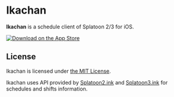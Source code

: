 #  Ikachan

**Ikachan** is a schedule client of Splatoon 2/3 for iOS.

[<img src="https://tools.applemediaservices.com/api/badges/download-on-the-app-store/black/en-us?size=250x83&amp;releaseDate=1639612800?h=343f8bc5c66e739c3d85b2f75bd5ab72" alt="Download on the App Store">](https://apps.apple.com/us/app/ikachan/id1550410600)

## License

Ikachan is licensed under [the MIT License](/LICENSE).

Ikachan uses API provided by [Splatoon2.ink](https://splatoon2.ink/) and [Splatoon3.ink](https://splatoon3.ink/) for schedules and shifts information.
